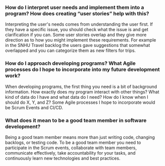 ### **How do I interpret user needs and implement them into a program? How does creating “user stories” help with this?**

Interpreting the user's needs comes from understanding the user first. If they have a specific issue, you should check what the issue is and get clarification
if you can. Some user stories overlap and they give more direction as to how you might implement these requirements. For example in the SNHU Travel backlog the users
gave suggestions that somewhat overlapped and you can categorize them as new filters for trips.  

### **How do I approach developing programs? What Agile processes do I hope to incorporate into my future development work?**

When developing programs, the first thing you need is a bit of background information. How exactly does my program interact with other things? What kind of data do
I have and what data do I need? How do I know when I should do X, Y, and Z? Some Agile processes I hope to incorporate would be Scrum Events and CI/CD.

### **What does it mean to be a good team member in software development?**

Being a good team member means more than just writing code, changing backlogs, or testing code. To be a good team member you need to participate in the Scrum events, 
collaborate with team members, communicate effectively, take accountability for your tasks, and continuously learn new technologies and best practices.
